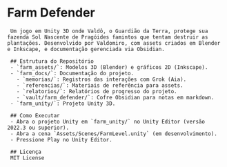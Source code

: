 # Farm Defender

     Um jogo em Unity 3D onde Valdô, o Guardião da Terra, protege sua fazenda Sol Nascente de Pragóides famintos que tentam destruir as plantações. Desenvolvido por Valdomiro, com assets criados em Blender e Inkscape, e documentação gerenciada via Obsidian.

     ## Estrutura do Repositório
     - `farm_assets/`: Modelos 3D (Blender) e gráficos 2D (Inkscape).
     - `farm_docs/`: Documentação do projeto.
       - `memorias/`: Registros das interações com Grok (Aia).
       - `referencias/`: Materiais de referência para assets.
       - `relatorios/`: Relatórios de progresso do projeto.
       - `vault/farm_defender/`: Cofre Obsidian para notas em markdown.
     - `farm_unity/`: Projeto Unity 3D.

     ## Como Executar
     - Abra o projeto Unity em `farm_unity/` no Unity Editor (versão 2022.3 ou superior).
     - Abra a cena `Assets/Scenes/FarmLevel.unity` (em desenvolvimento).
     - Pressione Play no Unity Editor.

     ## Licença
     MIT License